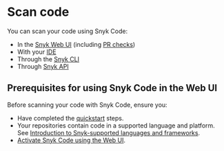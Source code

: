 # Scan code

You can scan your code using Snyk Code:

* In the [Snyk Web UI](../../../getting-started/explore-snyk-through-the-web-ui.md) (including [PR checks](../../run-pr-checks/))
* With your [IDE](../../../integrate-with-snyk/use-snyk-in-your-ide/)
* Through the [Snyk CLI](../../../snyk-cli/)
* Through [Snyk API](../../../snyk-api/)

## Prerequisites for using Snyk Code in the Web UI

Before scanning your code with Snyk Code, ensure you:

* Have completed the [quickstart](../../../getting-started/quickstart/) steps.
* Your repositories contain code in a supported language and platform. See [Introduction to Snyk-supported languages and frameworks](../../supported-languages-and-frameworks/introduction-to-snyk-supported-languages-and-frameworks.md).
* [Activate Snyk Code using the Web UI](activate-snyk-code-using-the-web-ui.md).

